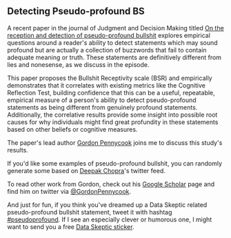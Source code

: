 ## Detecting Pseudo-profound BS

A recent paper in the journal of Judgment and Decision Making titled
<a href="http://journal.sjdm.org/15/15923a/jdm15923a.pdf">On the reception and detection of pseudo-profound bullshit</a>
explores empirical questions around a reader's ability to detect statements which may sound profound but are actually
a collection of buzzwords that fail to contain adequate meaning or truth.  These statements are definitively different
from lies and nonesense, as we discuss in the episode.

This paper proposes the Bullshit Receptivity scale (BSR) and
empirically demonstrates that it correlates with existing metrics like the Cognitive Reflection Test, building confidence that
this can be a useful, repeatable, empirical measure of a person's ability to detect pseudo-profound statements as being
different from genuinely profound statements.  Additionally, the correlative results provide some insight into possible
root causes for why individuals might find great profundity in these statements based on other beliefs or cognitive
measures.

The paper's lead author <a href="https://uwaterloo.ca/psychology/people-profiles/gordon-pennycook">Gordon Pennycook</a> joins me to discuss this study's results.

If you'd like some examples of pseudo-profound bullshit, you can randomly generate some based on <a href="http://www.wisdomofchopra.com/">Deepak Chopra</a>'s twitter feed.

To read other work from Gordon, check out his <a href="https://scholar.google.ca/citations?user=AIbJenwAAAAJ&hl=en&oi=ao">Google Scholar</a> page and find him on twitter via <a href="https://twitter.com/gordpennycook">@GordonPennycook</a>.

And just for fun, if you think you've dreamed up a Data Skeptic related pseudo-profound bullshit statement, tweet it with hashtag
<a href="https://twitter.com/search?q=%23pseudoprofound&src=typd">#pseudoprofound</a>.  If I see an especially clever or humorous one, I might want to send you a free  <a href="http://dataskeptic.com/store.php">Data Skeptic sticker</a>.

